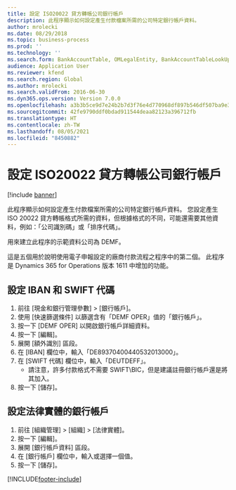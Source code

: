 ```yaml
---
title: 設定 ISO20022 貸方轉帳公司銀行帳戶
description: 此程序顯示如何設定產生付款檔案所需的公司特定銀行帳戶資料。
author: mrolecki
ms.date: 08/29/2018
ms.topic: business-process
ms.prod: ''
ms.technology: ''
ms.search.form: BankAccountTable, OMLegalEntity, BankAccountTableLookUp
audience: Application User
ms.reviewer: kfend
ms.search.region: Global
ms.author: mrolecki
ms.search.validFrom: 2016-06-30
ms.dyn365.ops.version: Version 7.0.0
ms.openlocfilehash: a3b3b5ce9d7e24b2b7d3f76e4d770968df897b546df507ba9e3bde5aeac91715
ms.sourcegitcommit: 42fe9790ddf0bdad911544deaa82123a396712fb
ms.translationtype: HT
ms.contentlocale: zh-TW
ms.lasthandoff: 08/05/2021
ms.locfileid: "8450882"
---
```

# <a name="set-up-company-bank-accounts-for-iso20022-credit-transfers"></a>設定 ISO20022 貸方轉帳公司銀行帳戶

[!include [banner](../../includes/banner.md)]

此程序顯示如何設定產生付款檔案所需的公司特定銀行帳戶資料。 您設定產生 ISO 20022 貸方轉帳格式所需的資料，但根據格式的不同，可能還需要其他資料，例如：「公司識別碼」或「排序代碼」。 

用來建立此程序的示範資料公司為 DEMF。

這是五個用於說明使用電子申報設定的廠商付款流程之程序中的第二個。 此程序是 Dynamics 365 for Operations 版本 1611 中增加的功能。


## <a name="set-up-iban-and-swift-code"></a>設定 IBAN 和 SWIFT 代碼
1. 前往 [現金和銀行管理參數] > [銀行帳戶]。
2. 使用 [快速篩選條件] 以篩選含有「DEMF OPER」值的「銀行帳戶」。
3. 按一下 [DEMF OPER] 以開啟銀行帳戶詳細資料。
4. 按一下 [編輯]。
5. 展開 [額外識別] 區段。
6. 在 [IBAN] 欄位中，輸入「DE89370400440532013000」。
7. 在 [SWIFT 代碼] 欄位中，輸入「DEUTDEFF」。
    * 請注意，許多付款格式不需要 SWIFT\BIC，但是建議註冊銀行帳戶還是將其加入。  
8. 按一下 [儲存]。

## <a name="set-up-bank-account-for-the-legal-entity"></a>設定法律實體的銀行帳戶
1. 前往 [組織管理] > [組織] > [法律實體]。
2. 按一下 [編輯]。
3. 展開 [銀行帳戶資料] 區段。
4. 在 [銀行帳戶] 欄位中，輸入或選擇一個值。
5. 按一下 [儲存]。



[!INCLUDE[footer-include](../../../includes/footer-banner.md)]